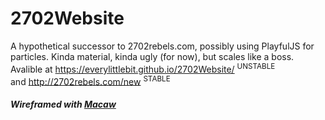 # 2702Website
A hypothetical successor to 2702rebels.com, possibly using PlayfulJS for particles. Kinda material, kinda ugly (for now), but scales like a boss.
Avalible at https://everylittlebit.github.io/2702Website/  <sup> UNSTABLE </sup>   
and http://2702rebels.com/new <sup> STABLE </sup>
##### Wireframed with  [Macaw](http://www.macaw.co)
